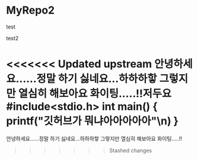 # MyRepo2
test


test2

<<<<<<< Updated upstream
안녕하세요......정말 하기 싫네요...하하하핳 그렇지만 열심히 해보아요 화이팅.....!!저두요
#include<stdio.h>
int main()
{
printf("깃허브가 뭐냐아아아아아"\n)
}
=======
안녕하세요......정말 하기 싫네요...하하하핳 그렇지만 열심히 해보아요 화이팅.....!!

>>>>>>> Stashed changes

